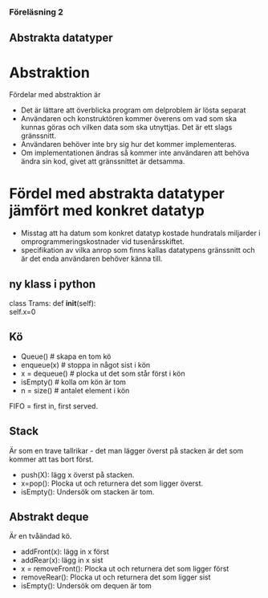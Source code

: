 ### Föreläsning 2

## Abstrakta datatyper

# Abstraktion
Fördelar med abstraktion är
* Det är lättare att överblicka program om delproblem är lösta separat
* Användaren och konstruktören kommer överens om vad som ska kunnas göras och vilken data som ska utnyttjas. Det är ett slags gränssnitt.
* Användaren behöver inte bry sig hur det kommer implementeras.
* Om implementationen ändras så kommer inte användaren att behöva ändra sin kod, givet att gränssnittet är detsamma.

# Fördel med abstrakta datatyper jämfört med konkret datatyp
* Misstag att ha datum som konkret datatyp kostade hundratals miljarder i omprogrammeringskostnader vid tusenårsskiftet.
* specifikation av vilka anrop som finns kallas datatypens gränssnitt och är det enda användaren behöver känna till.

## ny klass i python

class Trams:
    def __init__(self):  
        self.x=0





## Kö

* Queue()                 # skapa en tom kö
* enqueue(x)          # stoppa in något sist i kön
* x = dequeue()     # plocka ut det som står först i kön
* isEmpty()              # kolla om kön är tom
* n = size()                        # antalet element i kön

FIFO = first in, first served. 


## Stack

Är som en trave tallrikar - det man lägger överst på stacken är det som kommer att tas bort först.

* push(X): lägg x överst på stacken.
* x=pop(): Plocka ut och returnera det som ligger överst.
* isEmpty(): Undersök om stacken är tom.

## Abstrakt deque

Är en tvåändad kö. 
* addFront(x): lägg in x först
* addRear(x): lägg in x sist
* x = removeFront(): Plocka ut och returnera det som ligger först
* removeRear(): Plocka ut och returnera det som ligger sist
* isEmpty(): Undersök om dequen är tom